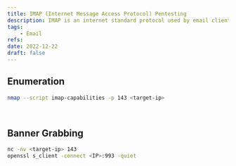 ```yaml
---
title: IMAP (Internet Message Access Protocol) Pentesting
description: IMAP is an internet standard protocol used by email clients. Default ports are 143, 993.
tags:
    - Email
refs:
date: 2022-12-22
draft: false
---
```


## Enumeration

```sh
nmap --script imap-capabilities -p 143 <target-ip>
```

<br />

## Banner Grabbing

```sh
nc -nv <target-ip> 143
openssl s_client -connect <IP>:993 -quiet
```
